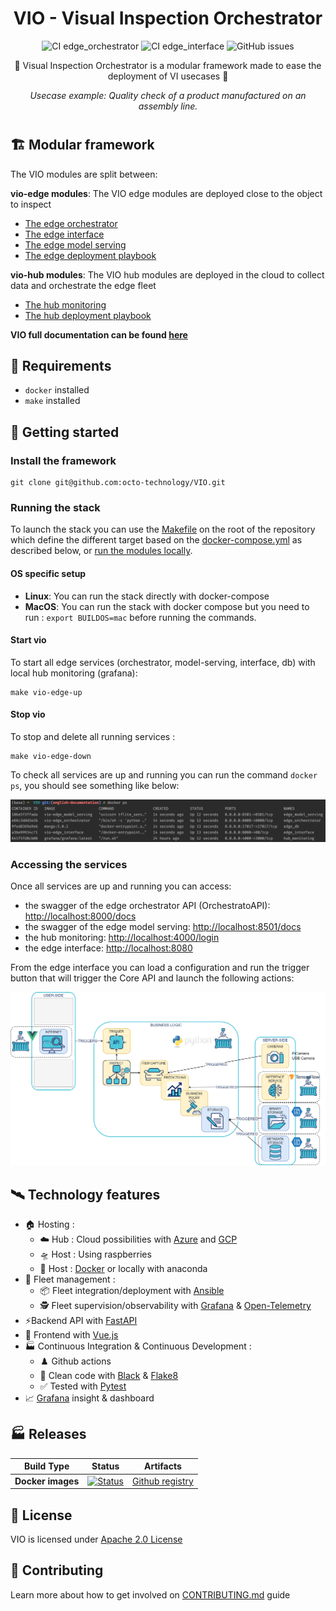 <div align="center">
    <h1>VIO - Visual Inspection Orchestrator</h1>

![CI edge_orchestrator](https://github.com/octo-technology/VIO/actions/workflows/ci_edge_orchestrator.yml/badge.svg)
![CI edge_interface](https://github.com/octo-technology/VIO/actions/workflows/ci_edge_interface.yml/badge.svg)
![GitHub issues](https://img.shields.io/github/issues/octo-technology/VIO)

🎥 Visual Inspection Orchestrator is a modular framework made to ease the deployment of VI usecases 🎥

*Usecase example: Quality check of a product manufactured on an assembly line.*
</div>

<h1></h1>

## 🏗️ Modular framework

The VIO modules are split between:

**vio-edge modules**: The VIO edge modules are deployed close to the object to inspect

- [The edge orchestrator](docs/edge_orchestrator.md)
- [The edge interface](docs/edge_interface.md)
- [The edge model serving](docs/edge_model_serving.md)
- [The edge deployment playbook](docs/edge_deployment.md)

**vio-hub modules**: The VIO hub modules are deployed in the cloud to collect data and orchestrate the edge fleet

- [The hub monitoring](docs/hub_monitoring.md)
- [The hub deployment playbook](docs/hub_deployment.md)

**VIO full documentation can be found [here](https://octo-technology.github.io/VIO/)**

## 🧱 Requirements

- `docker` installed
- `make` installed

## 🚀 Getting started

### Install the framework

```shell
git clone git@github.com:octo-technology/VIO.git
```

### Running the stack

To launch the stack you can use the [Makefile](../Makefile) on the root of the repository which define the different
target based on the [docker-compose.yml](../docker-compose.yml) as described below, or [run the modules locally]().

#### OS specific setup

- **Linux**: You can run the stack directly with docker-compose
- **MacOS**: You can run the stack with docker compose but you need to run : `export BUILDOS=mac` before running the commands.

#### Start vio

To start all edge services (orchestrator, model-serving, interface, db) with local hub monitoring (grafana):

```shell
make vio-edge-up
```

#### Stop vio

To stop and delete all running services :

```shell
make vio-edge-down
```

To check all services are up and running you can run the command `docker ps`, you should see something like below:

![stack-up-with-docker](docs/images/stack-up-with-docker.png)

### Accessing the services 

Once all services are up and running you can access:

- the swagger of the edge orchestrator API (OrchestratoAPI): [http://localhost:8000/docs](http://localhost:8000/docs)
- the swagger of the edge model serving: [http://localhost:8501/docs](http://localhost:8501/docs)
- the hub monitoring: [http://localhost:4000/login](http://localhost:4000/login)
- the edge interface: [http://localhost:8080](http://localhost:8080)

From the edge interface you can load a configuration and run the trigger button that will trigger the Core API and
launch the following actions:

![vio-architecture-stack](docs/images/edge_orchestrator-actions.png)

## 🛰️ Technology features
- 🏠 Hosting :
  - ☁️ Hub : Cloud possibilities with [Azure](https://portal.azure.com/#home) and [GCP](https://cloud.google.com/)
  - 🛸 Host : Using raspberries
  - 🐳 Host : [Docker](https://www.docker.com/) or locally with anaconda
- 👮 Fleet management :
  - 📦 Fleet integration/deployment with [Ansible](https://docs.ansible.com/ansible/latest/index.html)
  - 🕵️ Fleet supervision/observability with [Grafana](https://grafana.com/) & [Open-Telemetry](https://opentelemetry.io/docs/)
- ⚡️Backend API with [FastAPI](https://fastapi.tiangolo.com/)
- 📜 Frontend with [Vue.js](https://fr.vuejs.org/)
- 🏭 Continuous Integration & Continuous Development : 
  - ♟️ Github actions
  - 📝️ Clean code with [Black](https://black.readthedocs.io/en/stable/index.html) & [Flake8](https://flake8.pycqa.org/en/latest/) 
  - ✅ Tested with [Pytest](https://docs.pytest.org/en/8.0.x/)
- 📈 [Grafana](https://grafana.com/) insight & dashboard

## 🏭 Releases

 Build Type        | Status                                                                                                                                                                                                    | Artifacts                                                           
-------------------|-----------------------------------------------------------------------------------------------------------------------------------------------------------------------------------------------------------|---------------------------------------------------------------------
 **Docker images** | [![Status](https://github.com/octo-technology/VIO/actions/workflows/publication_vio_images.yml/badge.svg)](https://github.com/octo-technology/VIO/actions/workflows/publication_vio_images.yml/badge.svg) | [Github registry](https://github.com/orgs/octo-technology/packages) 

## 📝 License

VIO is licensed under [Apache 2.0 License](docs/LICENSE.md)

## 🙋 Contributing

Learn more about how to get involved on [CONTRIBUTING.md](docs/CONTRIBUTING.md) guide
